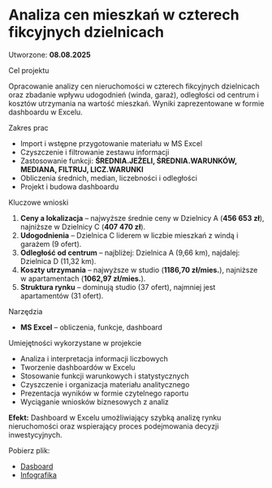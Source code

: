 # Analiza cen mieszkań w czterech fikcyjnych dzielnicach

Utworzone: **08.08.2025**


Cel projektu

Opracowanie analizy cen nieruchomości w czterech fikcyjnych dzielnicach oraz zbadanie wpływu udogodnień (winda, garaż), odległości od centrum i kosztów utrzymania na wartość mieszkań. Wyniki zaprezentowane w formie dashboardu w Excelu.


Zakres prac

* Import i wstępne przygotowanie materiału w MS Excel
* Czyszczenie i filtrowanie zestawu informacji
* Zastosowanie funkcji: **ŚREDNIA.JEŻELI, ŚREDNIA.WARUNKÓW, MEDIANA, FILTRUJ, LICZ.WARUNKI**
* Obliczenia średnich, median, liczebności i odległości
* Projekt i budowa dashboardu


Kluczowe wnioski

1. **Ceny a lokalizacja** – najwyższe średnie ceny w Dzielnicy A (**456 653 zł**), najniższe w Dzielnicy C (**407 470 zł**).
2. **Udogodnienia** – Dzielnica C liderem w liczbie mieszkań z windą i garażem (9 ofert).
3. **Odległość od centrum** – najbliżej: Dzielnica A (9,66 km), najdalej: Dzielnica D (11,32 km).
4. **Koszty utrzymania** – najwyższe w studio (**1186,70 zł/mies.**), najniższe w apartamentach (**1062,97 zł/mies.**).
5. **Struktura rynku** – dominują studio (37 ofert), najmniej jest apartamentów (31 ofert).


Narzędzia

* **MS Excel** – obliczenia, funkcje, dashboard


Umiejętności wykorzystane w projekcie

* Analiza i interpretacja informacji liczbowych
* Tworzenie dashboardów w Excelu
* Stosowanie funkcji warunkowych i statystycznych
* Czyszczenie i organizacja materiału analitycznego
* Prezentacja wyników w formie czytelnego raportu
* Wyciąganie wniosków biznesowych z analiz


**Efekt:** Dashboard w Excelu umożliwiający szybką analizę rynku nieruchomości oraz wspierający proces podejmowania decyzji inwestycyjnych.

Pobierz plik:
- [Dasboard](doc/Dashboard.png)
- [Infografika](doc/Infografika.png)